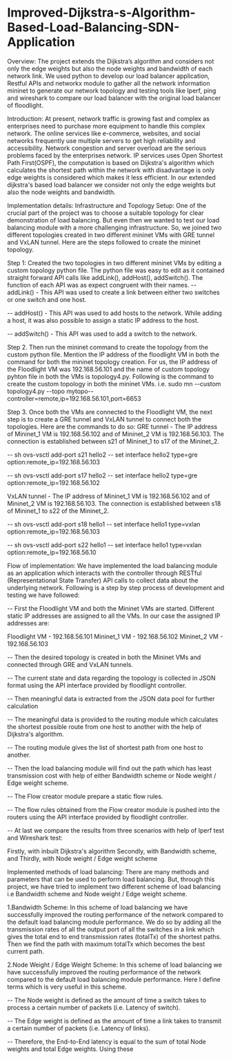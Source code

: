 # Improved-Dijkstra-s-Algorithm-Based-Load-Balancing-SDN-Application

Overview: The project extends the Dijkstra’s algorithm and considers not only the edge weights but also the node weights and bandwidth of each network link. We used python to develop our load balancer application, Restful APIs and networkx module to gather all the network information mininet to generate our network topology and testing tools like Iperf, ping and wireshark to compare our load balancer with the original load balancer of floodlight.

Introduction: At present, network traffic is growing fast and complex as enterprises need to purchase more equipment to handle this complex network. The online services like e-commerce, websites, and social networks frequently use multiple servers to get high reliability and accessibility. Network congestion and server overload are the serious problems faced by the enterprises network. IP services uses Open Shortest Path First(OSPF), the computation is based on Dijkstra's algorithm which calculates the shortest path within the network with disadvantage is only edge weights is considered which makes it less efficient. In our extended dijkstra's based load balancer we consider not only the edge weights but also the node weights and bandwidth.

Implementation details: 
  Infrastructure and Topology Setup:	One of the crucial part of the project was to choose a suitable topology for clear demonstration of load balancing. But even then we wanted to test our load balancing module with a more challenging infrastructure. So, we joined two different topologies created in two different mininet VMs with GRE tunnel and VxLAN tunnel. Here are the steps followed to create the mininet topology. 
  
  Step 1: Created the two topologies in two different mininet VMs by editing a custom topology python file. The python file was easy to edit as it contained straight forward API calls like addLink(), addHost(), addSwitch(). The function of each API was as expect congruent with their names. 
-- addLink() - This API was used to create a link between either two switches or one switch and one host.

-- addHost() - This API was used to add hosts to the network. While adding a host, it was also possible to assign a static IP address to the host.

-- addSwitch() - This API was used to add a switch to the network. 
  
  Step 2. Then run the mininet command to create the topology from the custom python file. Mention the IP address of the floodlight VM in both the command for both the mininet topology creation. For us, the IP address of the Floodlight VM was 192.168.56.101 and the name of custom topology pyhton file in both the VMs is topology4.py. Following is the command to create the custom topology in both the mininet VMs. i.e. sudo mn --custom topology4.py --topo mytopo--controller=remote,ip=192.168.56.101,port=6653
  
  Step 3. Once both the VMs are connected to the Floodlight VM, the next step is to create a GRE tunnel and VxLAN tunnel to connect both the topologies. Here are the commands to do so: 
GRE tunnel - The IP address of Mininet_1 VM is 192.168.56.102 and of Mininet_2 VM is 192.168.56.103. The connection is established between s21 of Mininet_1 to s17 of the  Mininet_2. 

-- sh ovs-vsctl add-port s21 hello2 -- set interface hello2 type=gre option:remote_ip=192.168.56.103

-- sh ovs-vsctl add-port s17 hello2 -- set interface hello2 type=gre option:remote_ip=192.168.56.102

VxLAN tunnel - The IP address of Mininet_1 VM is 192.168.56.102 and of Mininet_2 VM is 192.168.56.103. The connection is established between s18 of Mininet_1 to s22 of the  Mininet_2.

-- sh ovs-vsctl add-port s18 hello1 -- set interface hello1 type=vxlan option:remote_ip=192.168.56.103

-- sh ovs-vsctl add-port s22 hello1 -- set interface hello1 type=vxlan option:remote_ip=192.168.56.10

Flow of implementation: We have implemented the load balancing module as an application which interacts with the controller through RESTful (Representational State Transfer) API calls to collect data about the underlying network. Following is a step by step process of development and testing we have followed:

-- First the Floodlight VM and both the Mininet VMs are started. Different static IP addresses are assigned to all the VMs. In our case the assigned IP addresses are:

Floodlight VM - 192.168.56.101
Mininet_1 VM - 192.168.56.102
Mininet_2 VM - 192.168.56.103

-- Then the desired topology is created in both the Mininet VMs and connected through GRE and VxLAN tunnels. 

-- The current state and data regarding the topology is collected in JSON format using the API interface provided by floodlight controller. 

-- Then meaningful data is extracted from the JSON data pool for further calculation

-- The meaningful data is provided to the routing module which calculates the shortest possible route from one host to another with the help of Dijkstra's algorithm. 

-- The routing module gives the list of shortest path from one host to another. 

-- Then the load balancing module will find out the path which has least transmission cost with help of either Bandwidth scheme or Node weight / Edge weight scheme.

-- The Flow creator module prepare a static flow rules.

-- The flow rules obtained from the Flow creator module is pushed into the routers using the API interface provided by floodlight controller.

-- At last we compare the results from three scenarios with help of Iperf test and Wireshark test:

Firstly, with inbuilt Dijkstra's algorithm 
Secondly, with Bandwidth scheme, and
Thirdly, with Node weight / Edge weight scheme

Implemented methods of load balancing: 
There are many methods and parameters that can be used to perform load balancing. But, through this project, we have tried to implement two different scheme of load balancing i.e Bandwidth scheme and Node weight / Edge weight scheme.

1.Bandwidth Scheme: In this scheme of load balancing we have successfully improved the routing performance of the network compared to the default load balancing module performance. We do so by adding all the transmission rates of all the output port of all the switches in a link  which gives the total end to end transmission rates (totalTx) of the shortest paths. Then we find the path with maximum totalTx which becomes the best current path. 

2.Node Weight / Edge Weight Scheme: In this scheme of load balancing we have successfully improved the routing performance of the network compared to the default load balancing module performance. Here I define terms which is very useful in this scheme. 

-- The Node weight is defined as the amount of time a switch takes to process a certain number of packets (i.e. Latency of switch). 

-- The Edge weight is defined as the amount of time a link takes to transmit a certain number of packets (i.e. Latency of links). 

-- Therefore, the End-to-End latency is equal to the sum of total Node weights and total Edge weights. Using these 



